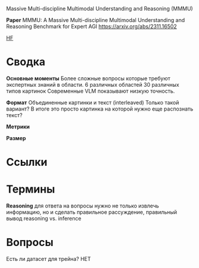 Massive Multi-discipline Multimodal Understanding and Reasoning (MMMU)

**Paper**
MMMU: A Massive Multi-discipline Multimodal Understanding and Reasoning Benchmark for Expert AGI
https://arxiv.org/abs/2311.16502

[HF](https://huggingface.co/datasets/MMMU/MMMU)


# Сводка

**Основные моменты**
Более сложные вопросы которые требуют экспертных знаний в области.
6 различных областей
30 различных типов картинок
Современные VLM показывают низкую точность.

**Формат**
Объединенные картинки и текст (interleaved)
Только такой вариант?
В итоге это просто картинка на которой нужно еще распознать текст?

**Метрики**

**Размер**


# Ссылки


# Термины

**Reasoning**
для ответа на вопросы нужно не только извлечь информацию, но и сделать правильное рассуждение, правильный вывод
reasoning vs. inference

# Вопросы

Есть ли датасет для трейна?
НЕТ